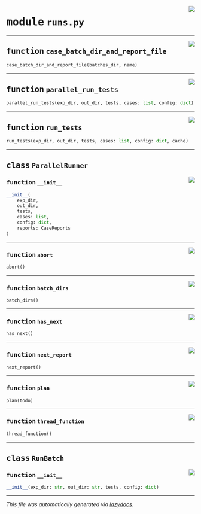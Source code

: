 <!-- markdownlint-disable -->

<a href="../booktest/runs.py#L0"><img align="right" style="float:right;" src="https://img.shields.io/badge/-source-cccccc?style=flat-square"></a>

# <kbd>module</kbd> `runs.py`





---

<a href="../booktest/runs.py#L77"><img align="right" style="float:right;" src="https://img.shields.io/badge/-source-cccccc?style=flat-square"></a>

## <kbd>function</kbd> `case_batch_dir_and_report_file`

```python
case_batch_dir_and_report_file(batches_dir, name)
```






---

<a href="../booktest/runs.py#L246"><img align="right" style="float:right;" src="https://img.shields.io/badge/-source-cccccc?style=flat-square"></a>

## <kbd>function</kbd> `parallel_run_tests`

```python
parallel_run_tests(exp_dir, out_dir, tests, cases: list, config: dict)
```






---

<a href="../booktest/runs.py#L337"><img align="right" style="float:right;" src="https://img.shields.io/badge/-source-cccccc?style=flat-square"></a>

## <kbd>function</kbd> `run_tests`

```python
run_tests(exp_dir, out_dir, tests, cases: list, config: dict, cache)
```






---

## <kbd>class</kbd> `ParallelRunner`




<a href="../booktest/runs.py#L85"><img align="right" style="float:right;" src="https://img.shields.io/badge/-source-cccccc?style=flat-square"></a>

### <kbd>function</kbd> `__init__`

```python
__init__(
    exp_dir,
    out_dir,
    tests,
    cases: list,
    config: dict,
    reports: CaseReports
)
```








---

<a href="../booktest/runs.py#L165"><img align="right" style="float:right;" src="https://img.shields.io/badge/-source-cccccc?style=flat-square"></a>

### <kbd>function</kbd> `abort`

```python
abort()
```





---

<a href="../booktest/runs.py#L205"><img align="right" style="float:right;" src="https://img.shields.io/badge/-source-cccccc?style=flat-square"></a>

### <kbd>function</kbd> `batch_dirs`

```python
batch_dirs()
```





---

<a href="../booktest/runs.py#L211"><img align="right" style="float:right;" src="https://img.shields.io/badge/-source-cccccc?style=flat-square"></a>

### <kbd>function</kbd> `has_next`

```python
has_next()
```





---

<a href="../booktest/runs.py#L215"><img align="right" style="float:right;" src="https://img.shields.io/badge/-source-cccccc?style=flat-square"></a>

### <kbd>function</kbd> `next_report`

```python
next_report()
```





---

<a href="../booktest/runs.py#L146"><img align="right" style="float:right;" src="https://img.shields.io/badge/-source-cccccc?style=flat-square"></a>

### <kbd>function</kbd> `plan`

```python
plan(todo)
```





---

<a href="../booktest/runs.py#L169"><img align="right" style="float:right;" src="https://img.shields.io/badge/-source-cccccc?style=flat-square"></a>

### <kbd>function</kbd> `thread_function`

```python
thread_function()
```






---

## <kbd>class</kbd> `RunBatch`




<a href="../booktest/runs.py#L31"><img align="right" style="float:right;" src="https://img.shields.io/badge/-source-cccccc?style=flat-square"></a>

### <kbd>function</kbd> `__init__`

```python
__init__(exp_dir: str, out_dir: str, tests, config: dict)
```











---

_This file was automatically generated via [lazydocs](https://github.com/ml-tooling/lazydocs)._
